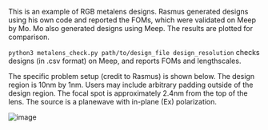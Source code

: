 This is an example of RGB metalens designs. Rasmus generated designs using his own code and reported the FOMs, which were validated on Meep by Mo. Mo also generated designs using Meep. The results are plotted for comparison.

``python3 metalens_check.py path/to/design_file design_resolution`` checks designs (in .csv format) on Meep, and reports FOMs and lengthscales.

The specific problem setup (credit to Rasmus) is shown below. The design region is 10nm by 1nm. Users may include arbitrary padding outside of the design region. The focal spot is approximately 2.4nm from the top of the lens. The source is a planewave with in-plane (Ex) polarization.

![image](https://user-images.githubusercontent.com/25192039/154070493-57449d3c-c647-4ee8-9cb5-35703a6dc67e.png)
